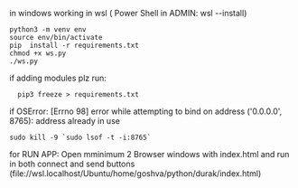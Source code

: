 in windows working in wsl ( Power Shell in ADMIN: wsl --install)
```
python3 -m venv env 
source env/bin/activate
pip  install -r requirements.txt 
chmod +x ws.py 
./ws.py 
```
if adding modules plz run:
```
  pip3 freeze > requirements.txt
```
if OSError: [Errno 98] error while attempting to bind on address ('0.0.0.0', 8765): address already in use
```
sudo kill -9 `sudo lsof -t -i:8765`
```

for RUN APP:
Open mminimum 2 Browser windows with index.html and run in both connect and send buttons
(file://wsl.localhost/Ubuntu/home/goshva/python/durak/index.html)
